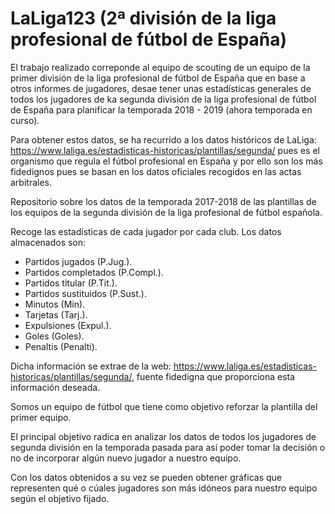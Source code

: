 # LaLiga123 (2ª división de la liga profesional de fútbol de España)

El trabajo realizado correponde al equipo de scouting de un equipo de la primer división de la liga profesional de fútbol de España
que en base a otros informes de jugadores, desae tener unas estadísticas generales de todos los jugadores de ka segunda división de la liga profesional de fútbol de España para planificar la temporada 2018 - 2019 (ahora temporada en curso).

Para obtener estos datos, se ha recurrido a los datos históricos de LaLiga:
https://www.laliga.es/estadisticas-historicas/plantillas/segunda/
pues es el organismo que regula el fútbol profesional en España y por ello son los más fidedignos pues se basan en los datos oficiales recogidos en las actas arbitrales.

Repositorio sobre los datos de la temporada 2017-2018 de las plantillas de los equipos de la segunda división de la liga profesional de fútbol española.

Recoge las estadísticas de cada jugador por cada club. Los datos almacenados son:

- Partidos jugados (P.Jug.).
- Partidos completados (P.Compl.).
- Partidos titular (P.Tit.).
- Partidos sustituidos (P.Sust.).
- Minutos (Min).
- Tarjetas (Tarj.).
- Expulsiones (Expul.).
- Goles (Goles).
- Penaltis (Penalti).

Dicha información se extrae de la web: https://www.laliga.es/estadisticas-historicas/plantillas/segunda/,
fuente fidedigna que proporciona esta información deseada.

Somos un equipo de fútbol que tiene como objetivo reforzar la plantilla del primer equipo.

El principal objetivo radica en analizar los datos de todos los jugadores de segunda división en la temporada pasada para así poder tomar la decisión o no de incorporar algún nuevo jugador a nuestro equipo.

Con los datos obtenidos a su vez se pueden obtener gráficas que representen qué o cúales jugadores son más idóneos para nuestro equipo según el objetivo fijado.
